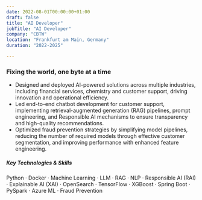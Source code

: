 ```yaml
---
date: 2022-08-01T00:00:00+01:00
draft: false
title: "AI Developer"
jobTitle: "AI Developer"
company: "CBTW"
location: "Frankfurt am Main, Germany"
duration: "2022-2025"

---
```

### Fixing the world, one byte at a time

- Designed and deployed AI-powered solutions across multiple industries, including financial services, chemistry and customer support, driving innovation and operational efficiency.
- Led end-to-end chatbot development for customer support, implementing retrieval-augmented generation (RAG) pipelines, prompt engineering, and Responsible AI mechanisms to ensure transparency and high-quality recommendations.
- Optimized fraud prevention strategies by simplifying model pipelines, reducing the number of required models through effective customer segmentation, and improving performance with enhanced feature engineering.

##### Key Technologies & Skills
Python · Docker · Machine Learning · LLM · RAG · NLP · Responsible AI (RAI) · Explainable AI (XAI) · OpenSearch · TensorFlow · XGBoost · Spring Boot · PySpark · Azure ML · Fraud Prevention
